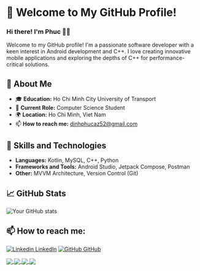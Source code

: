 # 👋 Welcome to My GitHub Profile!

### Hi there! I'm Phuc 👨‍💻

Welcome to my GitHub profile! I'm a passionate software developer with a keen interest in Android development and C++. I love creating innovative mobile applications and exploring the depths of C++ for performance-critical solutions.

## 🌟 About Me

- 🎓 **Education:** Ho Chi Minh City University of Transport
- 💼 **Current Role:** Computer Science Student
- 🌍 **Location:** Ho Chi Minh, Viet Nam
- 📫 **How to reach me:** dinhphucaz52@gmail.com

## 🚀 Skills and Technologies

- **Languages:** Kotlin, MySQL, C++, Python
- **Frameworks and Tools:** Android Studio, Jetpack Compose, Postman
- **Other:** MVVM Architecture, Version Control (Git)
## 📈 GitHub Stats

![Your GitHub stats](https://github-readme-stats.vercel.app/api?username=dinhphucaz52&show_icons=true&theme=radical)


## 📫 How to reach me: 

[![Linkedin](https://i.stack.imgur.com/gVE0j.png) LinkedIn](https://www.linkedin.com/in/dinhphucaz52/)      [![GitHub](https://i.stack.imgur.com/tskMh.png) GitHub](https://github.com/dinhphucaz52/)


<a href="https://github.com/dinhphucaz52/MUSIC-APP/">
  <img align="center" src="https://github-readme-stats.anuraghazra1.vercel.app/api/pin/?username=dinhphucaz52&repo=MUSIC-APP&theme=radical" />
</a> 

<a href="https://github.com/dinhphucaz2005/Food-Ordering">
  <img align="center" src="https://github-readme-stats-anuraghazra1.vercel.app/api/pin/?username=dinhphucaz2005&repo=Food-Ordering&theme=radical" />
</a>

<a href="https://github.com/dinhphucaz52/Ford---Furkerson/">
  <img align="center" src="https://github-readme-stats.anuraghazra1.vercel.app/api/pin/?username=dinhphucaz52&repo=Ford---Furkerson&theme=radical" />
</a>

<a href="https://github.com/dinhphucaz52/ALGORITHM/">
  <img align="center" src="https://github-readme-stats.anuraghazra1.vercel.app/api/pin/?username=dinhphucaz52&repo=ALGORITHM&theme=radical" />
</a>


